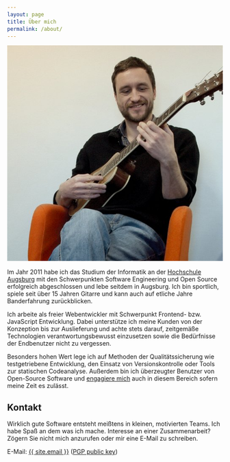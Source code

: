 ```yaml
---
layout: page
title: Über mich
permalink: /about/
---
```

<div style="text-align:center;">
    <img src="/images/me.jpg" class="selfie-about">
</div>

Im Jahr 2011 habe ich das Studium der Informatik an der <a target="_blank" href="https://www.hs-augsburg.de/">Hochschule Augsburg</a> mit den Schwerpunkten Software Engineering und Open Source erfolgreich abgeschlossen und lebe seitdem in Augsburg. Ich bin sportlich, spiele seit über 15 Jahren Gitarre und kann auch auf etliche Jahre Banderfahrung zurückblicken.

Ich arbeite als freier Webentwickler mit Schwerpunkt Frontend- bzw. JavaScript Entwicklung. Dabei unterstütze ich meine Kunden von der Konzeption bis zur Auslieferung und achte stets darauf, zeitgemäße Technologien verantwortungsbewusst einzusetzen sowie die Bedürfnisse der Endbenutzer nicht zu vergessen.

Besonders hohen Wert lege ich auf Methoden der Qualitätssicherung wie testgetriebene Entwicklung, den Einsatz von Versionskontrolle oder Tools zur statischen Codeanalyse. Außerdem bin ich überzeugter Benutzer von Open-Source Software und <a target="_blank" href="https://github.com/mwager/">engagiere mich</a> auch in diesem Bereich sofern meine Zeit es zulässt.


## Kontakt ##

Wirklich gute Software entsteht meißtens in kleinen, motivierten Teams. Ich habe Spaß an dem was ich mache. Interesse an einer Zusammenarbeit? Zögern Sie nicht mich anzurufen oder mir eine E-Mail zu schreiben.

E-Mail: <a href="mailto:{{ site.email }}">{{ site.email }}</a> (<a href="/mwager.asc">PGP public key</a>)<br/>
